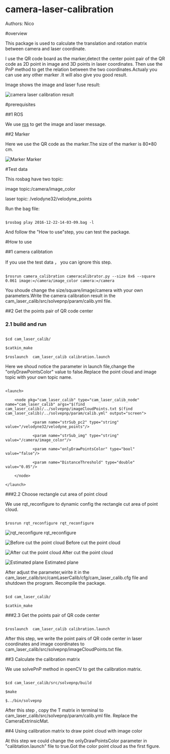 # camera-laser-calibration
 Authors: Nico

#overview

This package is used to calculate the translation and rotation matrix between camera and laser coordinate.

I use the QR code board as the marker,detect the center point pair of the QR code as 2D point in image and 3D points in laser coordinates. Then use the PnP method to get the relation between the two coordinates.Actualy you can use any other marker .It will also give you good result.

Image shows the image and laser fuse result:

![](https://github.com/NicoChou/camera-laser-calibration/raw/master/screenshots/1.png "camera laser calibration result")

#prerequisites

##1 ROS

We use [ros](http://wiki.ros.org/indigo/Installation/Ubuntu) to get the image and laser message.

##2 Marker

Here we use the QR code as the marker.The size of the marker is 80*80 cm.

![](https://github.com/NicoChou/camera-laser-calibration/raw/master/screenshots/2.png "Marker")
Marker


#Test data

This rosbag have two topic:

image topic:/camera/image_color 

laser topic: /velodyne32/velodyne_points

Run the bag file:

```

$rosbag play 2016-12-22-14-03-09.bag -l

```

And follow the "How to use"step, you can test the package.

#How to use 

##1 camera calibtation 

If you use the test data ， you can ignore this step.

```

$rosrun camera_calibration cameracalibrator.py --size 8x6 --square 0.061 image:=/camera/image_color camera:=/camera

```

You shoude change the size/square/image/camera with your own parameters.Write the camera calibration result in the cam_laser_calib/src/solvepnp/param/calib.yml file.

##2 Get the points pair of QR code center

### 2.1 build and run

```

$cd cam_laser_calib/

$catkin_make

$roslaunch  cam_laser_calib calibration.launch

```

Here we shoud notice the parameter in launch file,change the "onlyDrawPointsColor" value to false.Replace the point cloud and image topic with your own topic name.

```

<launch>

	<node pkg="cam_laser_calib" type="cam_laser_calib_node" name="cam_laser_calib" args="$(find cam_laser_calib)/../solvepnp/imageCloudPoints.txt $(find cam_laser_calib)/../solvepnp/param/calib.yml" output="screen">

		    <param name="strSub_pc2" type="string" value="/velodyne32/velodyne_points"/>

	   		<param name="strSub_img" type="string" value="/camera/image_color"/>

	  	 	<param name="onlyDrawPointsColor" type="bool" value="false"/>

		    <param name="DistanceThreshold" type="double" value="0.05"/>

	</node>

</launch>

```

###2.2 Choose rectangle cut area of  point cloud

We use rqt_reconfigure to dynamic config the rectangle cut area of  point cloud.

```

$rosrun rqt_reconfigure rqt_reconfigure 

```

![](https://github.com/NicoChou/camera-laser-calibration/raw/master/screenshots/3.png "rqt_reconfigure")
rqt_reconfigure

![](https://github.com/NicoChou/camera-laser-calibration/raw/master/screenshots/4.png "Before cut the point cloud")
Before cut the point cloud

![](https://github.com/NicoChou/camera-laser-calibration/raw/master/screenshots/5.png "After cut the point cloud")
After cut the point cloud

![](https://github.com/NicoChou/camera-laser-calibration/raw/master/screenshots/6.png " Estimated plane")
Estimated plane

After adjust the parameter,wirite it in the  cam_laser_calib/src/camLaserCalib/cfg/cam_laser_calib.cfg file and shutdown the program. Recompile the package.

```

$cd cam_laser_calib/

$catkin_make 

```

###2.3 Get the points pair of QR code center

```

$roslaunch  cam_laser_calib calibration.launch

```

After this step, we write the point pairs of QR code center in laser coordinates and  image coordinates to cam_laser_calib/src/solvepnp/imageCloudPoints.txt file.

##3 Calculate the calibration matrix

We use solvePnP method in openCV to get the calibration matrix.

```

$cd cam_laser_calib/src/solvepnp/build

$make

$../bin/solvepnp

```

After this step , copy the T matrix in terminal to cam_laser_calib/src/solvepnp/param/calib.yml file. Replace the CameraExtrinsicMat.

##4 Using calibration matrix to draw point cloud with image color

At this step we could change the onlyDrawPointsColor parameter in "calibtation.launch" file to true.Got the color point cloud as the first figure.



